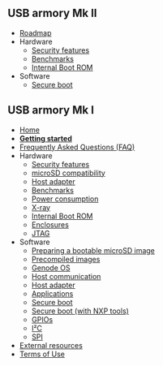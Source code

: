 ## USB armory Mk II

* [Roadmap](https://github.com/inversepath/usbarmory/wiki/Mk-II-Roadmap)
* Hardware
  * [Security features](https://github.com/inversepath/usbarmory/wiki/Hardware-security-features-(Mk-II))
  * [Benchmarks](https://github.com/inversepath/usbarmory/wiki/Benchmarks)
  * [Internal Boot ROM](https://github.com/inversepath/usbarmory/wiki/Internal-Boot-ROM-(Mk-II))
* Software
  * [Secure boot](https://github.com/inversepath/usbarmory/wiki/Secure-boot-(Mk-II))

## USB armory Mk I

* [Home](https://github.com/inversepath/usbarmory/wiki)
* [**Getting started**](https://github.com/inversepath/usbarmory/wiki/Starting)
* [Frequently Asked Questions (FAQ)](https://github.com/inversepath/usbarmory/wiki/Frequently-Asked-Questions-(FAQ))
* Hardware
  * [Security features](https://github.com/inversepath/usbarmory/wiki/Hardware-security-features-(Mk-I))
  * [microSD compatibility](https://github.com/inversepath/usbarmory/wiki/microSD-compatibility)
  * [Host adapter](https://github.com/inversepath/usbarmory/wiki/Host-adapter)
  * [Benchmarks](https://github.com/inversepath/usbarmory/wiki/Benchmarks)
  * [Power consumption](https://github.com/inversepath/usbarmory/wiki/Power-consumption)
  * [X-ray](https://github.com/inversepath/usbarmory/wiki/X-ray)
  * [Internal Boot ROM](https://github.com/inversepath/usbarmory/wiki/Internal-Boot-ROM-(Mk-I))
  * [Enclosures](https://github.com/inversepath/usbarmory/wiki/Enclosures)
  * [JTAG](https://github.com/inversepath/usbarmory/wiki/JTAG)
* Software
  * [Preparing a bootable microSD image](https://github.com/inversepath/usbarmory/wiki/Preparing-a-bootable-microSD-image)
  * [Precompiled images](https://github.com/inversepath/usbarmory/wiki/Available-images)
  * [Genode OS](https://github.com/inversepath/usbarmory/wiki/Genode-OS)
  * [Host communication](https://github.com/inversepath/usbarmory/wiki/Host-communication)
  * [Host adapter](https://github.com/inversepath/usbarmory/wiki/Host-adapter)
  * [Applications](https://github.com/inversepath/usbarmory/wiki/Applications) 
  * [Secure boot](https://github.com/inversepath/usbarmory/wiki/Secure-boot-(Mk-I))
  * [Secure boot (with NXP tools)](https://github.com/inversepath/usbarmory/wiki/Secure-boot-with-NXP-tools-(Mk-I))
  * [GPIOs](https://github.com/inversepath/usbarmory/wiki/GPIOs)
  * [I²C](https://github.com/inversepath/usbarmory/wiki/I2C)
  * [SPI](https://github.com/inversepath/usbarmory/wiki/SPI)
* [External resources](https://github.com/inversepath/usbarmory/wiki/External-resources)
* [Terms of Use](https://github.com/inversepath/usbarmory/wiki/Terms-of-Use)
